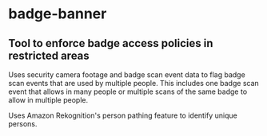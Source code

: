 # badge-banner

## Tool to enforce badge access policies in restricted areas

Uses security camera footage and badge scan event data to flag badge scan events that are used by multiple people.  This
includes one badge scan event that allows in many people or multiple scans of the same badge to allow in multiple 
people.

Uses Amazon Rekognition's person pathing feature to identify unique persons. 
